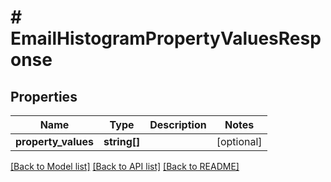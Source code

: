 # # EmailHistogramPropertyValuesResponse

## Properties

Name | Type | Description | Notes
------------ | ------------- | ------------- | -------------
**property_values** | **string[]** |  | [optional]

[[Back to Model list]](../../README.md#models) [[Back to API list]](../../README.md#endpoints) [[Back to README]](../../README.md)
